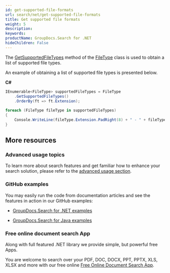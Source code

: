 ```yaml
---
id: get-supported-file-formats
url: search/net/get-supported-file-formats
title: Get supported file formats
weight: 5
description: 
keywords: 
productName: GroupDocs.Search for .NET
hideChildren: False
---
```

The [GetSupportedFileTypes](https://apireference.groupdocs.com/net/search/groupdocs.search.results/filetype/methods/getsupportedfiletypes) method of the [FileType](https://apireference.groupdocs.com/net/search/groupdocs.search.results/filetype) class is used to obtain a list of supported file types.

An example of obtaining a list of supported file types is presented below.

**C#**

```csharp
IEnumerable<FileType> supportedFileTypes = FileType
    .GetSupportedFileTypes()
    .OrderBy(ft => ft.Extension);
 
foreach (FileType fileType in supportedFileTypes)
{
    Console.WriteLine(fileType.Extension.PadRight(8) + " - " + fileType.Description);
}
```

## More resources

### Advanced usage topics

To learn more about search features and get familiar how to enhance your search solution, please refer to the [advanced usage section](Advanced%2BUsage.html).

### GitHub examples

You may easily run the code from documentation articles and see the features in action in our GitHub examples:

*   [GroupDocs.Search for .NET examples](https://github.com/groupdocs-search/GroupDocs.Search-for-.NET)
    
*   [GroupDocs.Search for Java examples](https://github.com/groupdocs-search/GroupDocs.Search-for-Java)
    

### Free online document search App

Along with full featured .NET library we provide simple, but powerful free Apps.

You are welcome to search over your PDF, DOC, DOCX, PPT, PPTX, XLS, XLSX and more with our free online [Free Online Document Search App](https://products.groupdocs.app/search).
